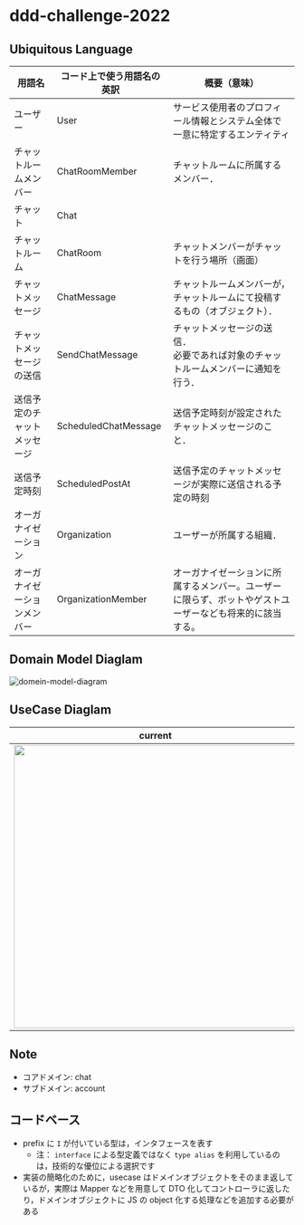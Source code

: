 # ddd-challenge-2022

## Ubiquitous Language

| 用語名                       | コード上で使う用語名の英訳                      | 概要（意味）                                                                                                                      |
| ---------------------------- | ----------------------------------------------- | -------------------------------------------------------------------------------------------------------------------------------- | 
| ユーザー          | User                                            |  サービス使用者のプロフィール情報とシステム全体で一意に特定するエンティティ                                                                                            |
| チャットルームメンバー       | ChatRoomMember                                  | チャットルームに所属するメンバー．                                                                                               | 
| チャット                     | Chat                                            |                                                                                                                                  | 
| チャットルーム               | ChatRoom                                        | チャットメンバーがチャットを行う場所（画面）                                                                                     | 
| チャットメッセージ           | ChatMessage                                     | チャットルームメンバーが，チャットルームにて投稿するもの（オブジェクト）．                                                       |
| チャットメッセージの送信     | SendChatMessage                                 | チャットメッセージの送信．<br>必要であれば対象のチャットルームメンバーに通知を行う．                                             | 
| 送信予定のチャットメッセージ | ScheduledChatMessage                            | 送信予定時刻が設定されたチャットメッセージのこと．                                                                               |
| 送信予定時刻                 | ScheduledPostAt | 送信予定のチャットメッセージが実際に送信される予定の時刻                                                                         |         
| オーガナイゼーション         | Organization                                    | ユーザーが所属する組織．                                                                                                         | 
| オーガナイゼーションメンバー         | OrganizationMember                                   | オーガナイゼーションに所属するメンバー。ユーザーに限らず、ボットやゲストユーザーなども将来的に該当する。                    |    

## Domain Model Diaglam

![domein-model-diagram](https://user-images.githubusercontent.com/38400669/202908773-2582f38f-4c83-4365-9971-97a106b1b0bc.png)

## UseCase Diaglam

| current                                                                                                                         | future                                                                                                                          |
| ------------------------------------------------------------------------------------------------------------------------------- | ------------------------------------------------------------------------------------------------------------------------------- |
| <img src="https://user-images.githubusercontent.com/51112816/202909223-9bba74b5-2dd0-4497-8754-055488a32a0e.png" width="500px"> | <img src="https://user-images.githubusercontent.com/51112816/202909229-4af3ea12-e033-4d84-9fea-ca26c485abca.png" width="500px"> |

## Note

- コアドメイン: chat
- サブドメイン: account

## コードベース

- prefix に `I` が付いている型は，インタフェースを表す
  - 注： `interface` による型定義ではなく `type alias` を利用しているのは，技術的な優位による選択です
- 実装の簡略化のために，usecase はドメインオブジェクトをそのまま返しているが，実際は Mapper などを用意して DTO 化してコントローラに返したり，ドメインオブジェクトに JS の object 化する処理などを追加する必要がある
